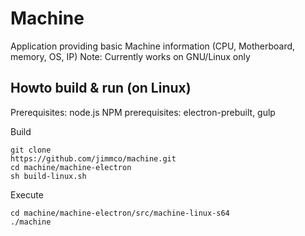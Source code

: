 # Machine
Application providing basic Machine information (CPU, Motherboard, memory, OS, IP)
Note: Currently works on GNU/Linux only 

## Howto build & run (on Linux)
Prerequisites: node.js
NPM prerequisites: electron-prebuilt, gulp

Build
```
git clone
https://github.com/jimmco/machine.git
cd machine/machine-electron
sh build-linux.sh
```

Execute
```
cd machine/machine-electron/src/machine-linux-s64
./machine
```
